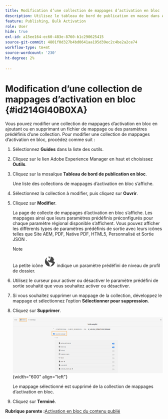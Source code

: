 ```yaml
---
title: Modification d’une collection de mappages d’activation en bloc
description: Utilisez le tableau de bord de publication en masse dans AEM Guides. Découvrez comment modifier une collection de mappages d’activation en bloc en ajoutant ou en supprimant des fichiers de mappage.
feature: Publishing, Bulk Activation
role: User
hide: true
exl-id: a15ee164-ec60-483e-8760-b1c290625415
source-git-commit: 4801f0d327b4bd0641aa195d39ec2c4be2a2ce74
workflow-type: tm+mt
source-wordcount: '230'
ht-degree: 2%

---
```


# Modification d’une collection de mappages d’activation en bloc {#id214GI40B0XA}

Vous pouvez modifier une collection de mappages d’activation en bloc en ajoutant ou en supprimant un fichier de mappage ou des paramètres prédéfinis d’une collection. Pour modifier une collection de mappages d’activation en bloc, procédez comme suit :

1. Sélectionnez **Guides** dans la liste des outils.

1. Cliquez sur le lien Adobe Experience Manager en haut et choisissez **Outils**.

1. Cliquez sur la mosaïque **Tableau de bord de publication en bloc**.

   Une liste des collections de mappages d’activation en bloc s’affiche.

1. Sélectionnez la collection à modifier, puis cliquez sur **Ouvrir**.

1. Cliquez sur **Modifier**.

   La page de collecte de mappages d’activation en bloc s’affiche. Les mappages ainsi que leurs paramètres prédéfinis préconfigurés pour chaque paramètre régional disponible s’affichent.
Vous pouvez afficher les différents types de paramètres prédéfinis de sortie avec leurs icônes telles que Site AEM, PDF, Native PDF, HTML5, Personnalisé et Sortie JSON
.

   >[!NOTE]
   >
   > La petite icône ![](images/global-preset-icon.svg) indique un paramètre prédéfini de niveau de profil de dossier.


1. Utilisez le curseur pour activer ou désactiver le paramètre prédéfini de sortie souhaité que vous souhaitez activer ou désactiver.

1. Si vous souhaitez supprimer un mappage de la collection, développez le mappage et sélectionnez l’option **Sélectionner pour suppression**.

1. Cliquez sur **Supprimer**.

   ![](images/bulk-activation-delete-map.png){width="600" align="left"}

   Le mappage sélectionné est supprimé de la collection de mappages d’activation en bloc.

1. Cliquez sur **Terminé**.


**Rubrique parente :**&#x200B;[ Activation en bloc du contenu publié](conf-bulk-activation.md)
